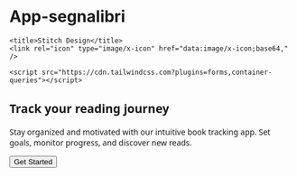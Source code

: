 # App-segnalibri<html>
  <head>
    <link rel="preconnect" href="https://fonts.gstatic.com/" crossorigin="" />
    <link
      rel="stylesheet"
      as="style"
      onload="this.rel='stylesheet'"
      href="https://fonts.googleapis.com/css2?display=swap&amp;family=Noto+Sans%3Awght%40400%3B500%3B700%3B900&amp;family=Space+Grotesk%3Awght%40400%3B500%3B700"
    />

    <title>Stitch Design</title>
    <link rel="icon" type="image/x-icon" href="data:image/x-icon;base64," />

    <script src="https://cdn.tailwindcss.com?plugins=forms,container-queries"></script>
  </head>
  <body>
    <div
      class="relative flex size-full min-h-screen flex-col bg-[#111b22] dark justify-between group/design-root overflow-x-hidden"
      style='font-family: "Space Grotesk", "Noto Sans", sans-serif;'
    >
      <div>
        <div class="@container">
          <div class="@[480px]:px-4 @[480px]:py-3">
            <div
              class="w-full bg-center bg-no-repeat bg-cover flex flex-col justify-end overflow-hidden bg-[#111b22] @[480px]:rounded-lg min-h-80"
              style='background-image: url("https://lh3.googleusercontent.com/aida-public/AB6AXuAVaiiKOXC_vHqLOQCHm4QWk5KgnRXNYOJr5uMj3hf_UQjhxzxdHCVWOek3axN_HH4hAPNErs5vOZvV8HlvOY_9vLmMeMiY2NyGsy3buF46JkyovHiD6lbGm5CiQ5fUzOJ_82mQ-aZkT16GU44weYCZpeyGVdsUnenOIkW8XNmr0LN8xhP8ZV6BcC5ur1poAIymNkvNb1El1MCAEZttasmPQbeYKhW9ZyqmhCUnI7SunT7kXP7vDf6UpwnqM-SHpNv8GnO-g4aNihx0");'
            ></div>
          </div>
        </div>
        <h2 class="text-white tracking-light text-[28px] font-bold leading-tight px-4 text-center pb-3 pt-5">Track your reading journey</h2>
        <p class="text-white text-base font-normal leading-normal pb-3 pt-1 px-4 text-center">
          Stay organized and motivated with our intuitive book tracking app. Set goals, monitor progress, and discover new reads.
        </p>
      </div>
      <div>
        <div class="flex px-4 py-3">
          <button
            class="flex min-w-[84px] max-w-[480px] cursor-pointer items-center justify-center overflow-hidden rounded-lg h-12 px-5 flex-1 bg-[#1993e5] text-white text-base font-bold leading-normal tracking-[0.015em]"
          >
            <span class="truncate">Get Started</span>
          </button>
        </div>
        <div class="h-5 bg-[#111b22]"></div>
      </div>
    </div>
  </body>
</html>
